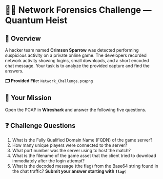 
# 🕵️‍♂️ Network Forensics Challenge — Quantum Heist

## 📄 Overview
A hacker team named **Crimson Sparrow** was detected performing suspicious activity on a private online game. The developers recorded network activity showing logins, small downloads, and a short encoded chat message. Your task is to analyze the provided capture and find the answers.

**🗂 Provided File:** `Network_Challenge.pcapng`

## 🎯 Your Mission
Open the PCAP in **Wireshark** and answer the following five questions.

## ❓ Challenge Questions
1. What is the Fully Qualified Domain Name (FQDN) of the game server?
2. How many unique players were connected to the server?
3. What port number was the server using to host the match?
4. What is the filename of the game asset that the client tried to download immediately after the login attempt?
5. What is the decoded message (the flag) from the Base64 string found in the chat traffic? **Submit your answer starting with `flag{`**


